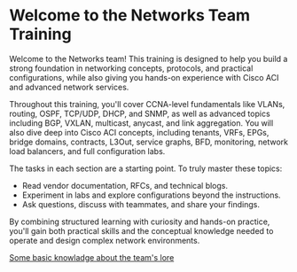 # Welcome to the Networks Team Training

Welcome to the Networks team! This training is designed to help you build a strong foundation in networking concepts, protocols, and practical configurations, while also giving you hands-on experience with Cisco ACI and advanced network services.

Throughout this training, you'll cover CCNA-level fundamentals like VLANs, routing, OSPF, TCP/UDP, DHCP, and SNMP, as well as advanced topics including BGP, VXLAN, multicast, anycast, and link aggregation. You will also dive deep into Cisco ACI concepts, including tenants, VRFs, EPGs, bridge domains, contracts, L3Out, service graphs, BFD, monitoring, network load balancers, and full configuration labs.

The tasks in each section are a starting point. To truly master these topics:
- Read vendor documentation, RFCs, and technical blogs.
- Experiment in labs and explore configurations beyond the instructions.
- Ask questions, discuss with teammates, and share your findings.

By combining structured learning with curiosity and hands-on practice, you'll gain both practical skills and the conceptual knowledge needed to operate and design complex network environments.

[Some basic knowladge about the team's lore](https://www.youtube.com/shorts/n4Se9DgXScc)